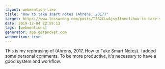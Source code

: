 ```yaml
---
layout: webmention-like
title: "How to take smart notes (Ahrens, 2017)"
target: https://www.lesswrong.com/posts/T382CLwAjsy3fmecf/how-to-take-smart-notes-ahrens-2017
date: 2019-12-04 22:59:13
tags: [webmentions]
generator: app.getpocket.com
webmention: true
---
```



This is my rephrasing of (Ahrens, 2017, How to Take Smart Notes). I added some personal comments. To be more productive, it&#x27;s necessary to have a good system and workflow.




